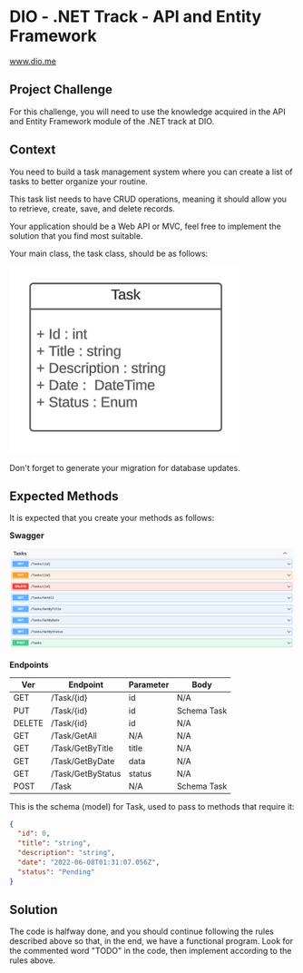 # DIO - .NET Track - API and Entity Framework
www.dio.me

## Project Challenge
For this challenge, you will need to use the knowledge acquired in the API and Entity Framework module of the .NET track at DIO.

## Context
You need to build a task management system where you can create a list of tasks to better organize your routine.

This task list needs to have CRUD operations, meaning it should allow you to retrieve, create, save, and delete records.

Your application should be a Web API or MVC, feel free to implement the solution that you find most suitable.

Your main class, the task class, should be as follows:

![Task Class Diagram](diagram.png)

Don't forget to generate your migration for database updates.

## Expected Methods
It is expected that you create your methods as follows:


**Swagger**


![Swagger Methods](swagger.png)


**Endpoints**


| Ver    | Endpoint                | Parameter | Body          |
|--------|-------------------------|-----------|---------------|
| GET    | /Task/{id}              | id        | N/A           |
| PUT    | /Task/{id}              | id        | Schema Task   |
| DELETE | /Task/{id}              | id        | N/A           |
| GET    | /Task/GetAll            | N/A       | N/A           |
| GET    | /Task/GetByTitle        | title     | N/A           |
| GET    | /Task/GetByDate         | data      | N/A           |
| GET    | /Task/GetByStatus       | status    | N/A           |
| POST   | /Task                   | N/A       | Schema Task   |

This is the schema (model) for Task, used to pass to methods that require it:

```json
{
  "id": 0,
  "title": "string",
  "description": "string",
  "date": "2022-06-08T01:31:07.056Z",
  "status": "Pending"
}
```


## Solution
The code is halfway done, and you should continue following the rules described above so that, in the end, we have a functional program. Look for the commented word "TODO" in the code, then implement according to the rules above.